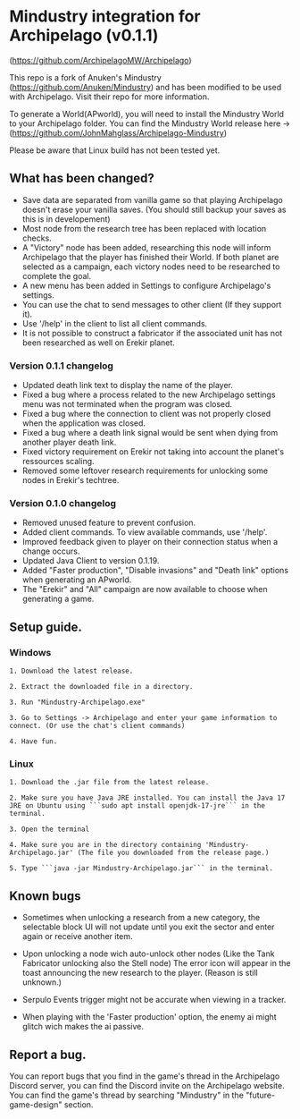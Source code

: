 # Mindustry integration for Archipelago (v0.1.1)
(https://github.com/ArchipelagoMW/Archipelago)

 This repo is a fork of Anuken's Mindustry (https://github.com/Anuken/Mindustry) and has been modified to be used with Archipelago. Visit their repo for more information.

 To generate a World(APworld), you will need to install the Mindustry World to your Archipelago folder. You can find the Mindustry World release here -> (https://github.com/JohnMahglass/Archipelago-Mindustry)

 Please be aware that Linux build has not been tested yet.

 ## What has been changed?

- Save data are separated from vanilla game so that playing Archipelago doesn't erase your vanilla saves. (You should still backup your saves as this is in developement)
- Most node from the research tree has been replaced with location checks.
- A "Victory" node has been added, researching this node will inform Archipelago that the player has finished their World. If both planet are selected as a campaign, each victory nodes need to be researched to complete the goal.
- A new menu has been added in Settings to configure Archipelago's settings.
- You can use the chat to send messages to other client (If they support it).
- Use '/help' in the client to list all client commands.
- It is not possible to construct a fabricator if the associated unit has not been researched as well on Erekir planet.
 
### Version 0.1.1 changelog

- Updated death link text to display the name of the player.
- Fixed a bug where a process related to the new Archipelago settings menu was not terminated when the program was closed.
- Fixed a bug where the connection to client was not properly closed when the application was closed.
- Fixed a bug where a death link signal would be sent when dying from another player death link.
- Fixed victory requirement on Erekir not taking into account the planet's ressources scaling.
- Removed some leftover research requirements for unlocking some nodes in Erekir's techtree.


### Version 0.1.0 changelog

- Removed unused feature to prevent confusion.
- Added client commands. To view available commands, use '/help'.
- Improved feedback given to player on their connection status when a change occurs.
- Updated Java Client to version 0.1.19.
- Added "Faster production", "Disable invasions" and "Death link" options when generating an APworld.
- The "Erekir" and "All" campaign are now available to choose when generating a game.

## Setup guide.

### Windows
	1. Download the latest release.

	2. Extract the downloaded file in a directory.

	3. Run "Mindustry-Archipelago.exe"

	3. Go to Settings -> Archipelago and enter your game information to connect. (Or use the chat's client commands)

	4. Have fun.

### Linux
	1. Download the .jar file from the latest release.

	2. Make sure you have Java JRE installed. You can install the Java 17 JRE on Ubuntu using ```sudo apt install openjdk-17-jre``` in the terminal.

	3. Open the terminal

	4. Make sure you are in the directory containing 'Mindustry-Archipelago.jar' (The file you downloaded from the release page.)

	5. Type ```java -jar Mindustry-Archipelago.jar``` in the terminal.

## Known bugs

- Sometimes when unlocking a research from a new category, the selectable block UI will not update until you exit the sector and enter again or receive another item.

- Upon unlocking a node wich auto-unlock other nodes (Like the Tank Fabricator unlocking also the Stell node) The error icon will appear in the toast announcing the new research to the player. (Reason is still unknown.)

- Serpulo Events trigger might not be accurate when viewing in a tracker.

- When playing with the 'Faster production' option, the enemy ai might glitch wich makes the ai passive.

## Report a bug.
You can report bugs that you find in the game's thread in the Archipelago Discord server, you can find the Discord invite on the Archipelago website. You can find the game's thread by searching "Mindustry" in the "future-game-design" section.